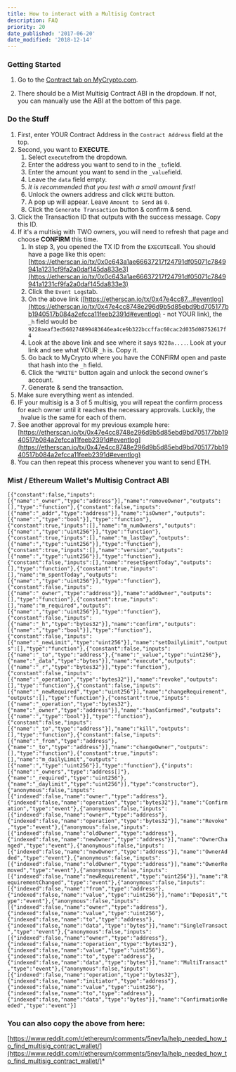 ```yaml
---
title: How to interact with a Multisig Contract
description: FAQ
priority: 20
date_published: '2017-06-20'
date_modified: '2018-12-14'
---
```



### Getting Started

1. Go to the [Contract tab on MyCrypto.com](https://mycrypto.com/contracts/interact).

2. There should be a Mist Multisig Contract ABI in the dropdown. If not, you can manually use the ABI at the bottom of this page.


### Do the Stuff

1.  First, enter YOUR Contract Address in the `Contract Address` field at the top.
2.  Second, you want to **EXECUTE**.
    1.  Select `execute`from the dropdown.
    2.  Enter the address you want to send to in the `_to`field.
    3.  Enter the amount you want to send in the `_value`field.
    4.  Leave the `data` field empty.
    5.  _It is recommended that you test with a small amount first!_
    6.  Unlock the owners address and click `WRITE` button.
    7.  A pop up will appear. Leave `Amount to Send` as `0`.
    8.  Click the `Generate Transaction` button & confirm & send.
3.  Click the Transaction ID that outputs with the success message. Copy this ID.
4.  If it's a multisig with TWO owners, you will need to refresh that page and choose **CONFIRM** this time.
    1.  In step 3, you opened the TX ID from the `EXECUTE`call. You should have a page like this open: [https://etherscan.io/tx/0x0c643a1ae66637217f24791df05071c7849941a1231cf9fa2a0daf145da833e3](https://etherscan.io/tx/0x0c643a1ae66637217f24791df05071c7849941a1231cf9fa2a0daf145da833e3)
    2.  Click the `Event Logs`tab.
    3.  On the above link ([https://etherscan.io/tx/0x47e4cc87...#eventlog](https://etherscan.io/tx/0x47e4cc8748e296d9b5d85ebd9bd705177bb1940517b084a2efcca11feeb2391d#eventlog) - not YOUR link), the `_h` field would be `9228aeaf3ed560274899483646ea4ce9b322bccffac60cac2d035d08752617f4`
    4.  Look at the above link and see where it says `9228a....`. Look at your link and see what YOUR `_h` is. Copy it.
    5.  Go back to MyCrypto where you have the CONFIRM open and paste that hash into the `_h` field.
    6.  Click the `"WRITE"` button again and unlock the second owner's account.
    7.  Generate & send the transaction.
5.  Make sure everything went as intended.
6.  IF your multisig is a 3 of 5 multisig, you will repeat the confirm process for each owner until it reaches the necessary approvals. Luckily, the `_h`value is the same for each of them.
7.  See another approval for my previous example here: [https://etherscan.io/tx/0x47e4cc8748e296d9b5d85ebd9bd705177bb1940517b084a2efcca11feeb2391d#eventlog](https://etherscan.io/tx/0x47e4cc8748e296d9b5d85ebd9bd705177bb1940517b084a2efcca11feeb2391d#eventlog)
8.  You can then repeat this process whenever you want to send ETH.



### Mist / Ethereum Wallet's Multisig Contract ABI

`[{"constant":false,"inputs":[{"name":"_owner","type":"address"}],"name":"removeOwner","outputs":[],"type":"function"},{"constant":false,"inputs":[{"name":"_addr","type":"address"}],"name":"isOwner","outputs":[{"name":","type":"bool"}],"type":"function"},{"constant":true,"inputs":[],"name":"m_numOwners","outputs":[{"name":","type":"uint256"}],"type":"function"},{"constant":true,"inputs":[],"name":"m_lastDay","outputs":[{"name":","type":"uint256"}],"type":"function"},{"constant":true,"inputs":[],"name":"version","outputs":[{"name":","type":"uint256"}],"type":"function"},{"constant":false,"inputs":[],"name":"resetSpentToday","outputs":[],"type":"function"},{"constant":true,"inputs":[],"name":"m_spentToday","outputs":[{"name":","type":"uint256"}],"type":"function"},{"constant":false,"inputs":[{"name":"_owner","type":"address"}],"name":"addOwner","outputs":[],"type":"function"},{"constant":true,"inputs":[],"name":"m_required","outputs":[{"name":","type":"uint256"}],"type":"function"},{"constant":false,"inputs":[{"name":"_h","type":"bytes32"}],"name":"confirm","outputs":[{"name":","type":"bool"}],"type":"function"},{"constant":false,"inputs":[{"name":"_newLimit","type":"uint256"}],"name":"setDailyLimit","outputs":[],"type":"function"},{"constant":false,"inputs":[{"name":"_to","type":"address"},{"name":"_value","type":"uint256"},{"name":"_data","type":"bytes"}],"name":"execute","outputs":[{"name":"_r","type":"bytes32"}],"type":"function"},{"constant":false,"inputs":[{"name":"_operation","type":"bytes32"}],"name":"revoke","outputs":[],"type":"function"},{"constant":false,"inputs":[{"name":"_newRequired","type":"uint256"}],"name":"changeRequirement","outputs":[],"type":"function"},{"constant":true,"inputs":[{"name":"_operation","type":"bytes32"},{"name":"_owner","type":"address"}],"name":"hasConfirmed","outputs":[{"name":","type":"bool"}],"type":"function"},{"constant":false,"inputs":[{"name":"_to","type":"address"}],"name":"kill","outputs":[],"type":"function"},{"constant":false,"inputs":[{"name":"_from","type":"address"},{"name":"_to","type":"address"}],"name":"changeOwner","outputs":[],"type":"function"},{"constant":true,"inputs":[],"name":"m_dailyLimit","outputs":[{"name":","type":"uint256"}],"type":"function"},{"inputs":[{"name":"_owners","type":"address[]"},{"name":"_required","type":"uint256"},{"name":"_daylimit","type":"uint256"}],"type":"constructor"},{"anonymous":false,"inputs":[{"indexed":false,"name":"owner","type":"address"},{"indexed":false,"name":"operation","type":"bytes32"}],"name":"Confirmation","type":"event"},{"anonymous":false,"inputs":[{"indexed":false,"name":"owner","type":"address"},{"indexed":false,"name":"operation","type":"bytes32"}],"name":"Revoke","type":"event"},{"anonymous":false,"inputs":[{"indexed":false,"name":"oldOwner","type":"address"},{"indexed":false,"name":"newOwner","type":"address"}],"name":"OwnerChanged","type":"event"},{"anonymous":false,"inputs":[{"indexed":false,"name":"newOwner","type":"address"}],"name":"OwnerAdded","type":"event"},{"anonymous":false,"inputs":[{"indexed":false,"name":"oldOwner","type":"address"}],"name":"OwnerRemoved","type":"event"},{"anonymous":false,"inputs":[{"indexed":false,"name":"newRequirement","type":"uint256"}],"name":"RequirementChanged","type":"event"},{"anonymous":false,"inputs":[{"indexed":false,"name":"from","type":"address"},{"indexed":false,"name":"value","type":"uint256"}],"name":"Deposit","type":"event"},{"anonymous":false,"inputs":[{"indexed":false,"name":"owner","type":"address"},{"indexed":false,"name":"value","type":"uint256"},{"indexed":false,"name":"to","type":"address"},{"indexed":false,"name":"data","type":"bytes"}],"name":"SingleTransact","type":"event"},{"anonymous":false,"inputs":[{"indexed":false,"name":"owner","type":"address"},{"indexed":false,"name":"operation","type":"bytes32"},{"indexed":false,"name":"value","type":"uint256"},{"indexed":false,"name":"to","type":"address"},{"indexed":false,"name":"data","type":"bytes"}],"name":"MultiTransact","type":"event"},{"anonymous":false,"inputs":[{"indexed":false,"name":"operation","type":"bytes32"},{"indexed":false,"name":"initiator","type":"address"},{"indexed":false,"name":"value","type":"uint256"},{"indexed":false,"name":"to","type":"address"},{"indexed":false,"name":"data","type":"bytes"}],"name":"ConfirmationNeeded","type":"event"}]`

### You can also copy the above from here:

[https://www.reddit.com/r/ethereum/comments/5nev1a/help_needed_how_to_find_multisig_contract_wallet/](https://www.reddit.com/r/ethereum/comments/5nev1a/help_needed_how_to_find_multisig_contract_wallet/)*
